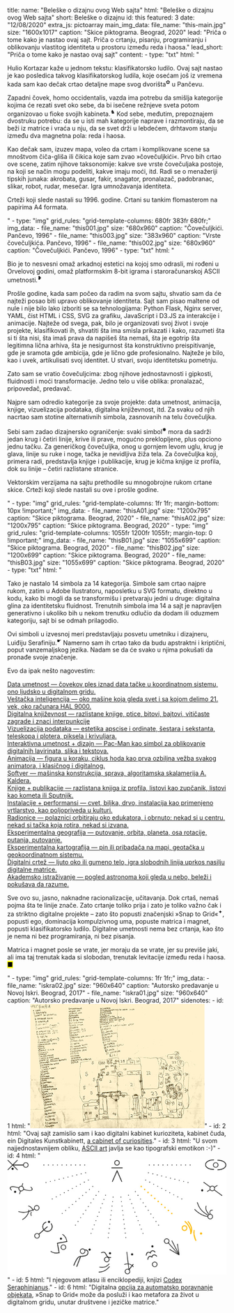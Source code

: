 title: 
    name: "Beleške o dizajnu ovog Web sajta"
    html: "Beleške o dizajnu ovog Web sajta"
    short: Beleške o dizajnu
id: this
featured: 3
date: "12/08/2020"
extra_js: pictoarray
main_img_data:
    file_name: "this-main.jpg"
    size: "1600x1017"
    caption: "Skice piktograma. Beograd, 2020"
lead: "Priča o tome kako je nastao ovaj sajt. Priča o crtanju, pisanju, programiranju i oblikovanju vlastitog identiteta u prostoru između reda i haosa."
lead_short: "Priča o tome kako je nastao ovaj sajt"
content:
    - type: "txt"
      html: "<p>Hulio Kortazar kaže u jednom tekstu: <span class='italic-style'>klasifikatorsko ludilo</span>. Ovaj sajt nastao je kao posledica takvog klasifikatorskog ludila, koje osećam još iz vremena kada sam kao dečak crtao detaljne mape svog dvorišta<sup id='s1'>✿</sup> u Pančevu.</p> 
      <p>Zapadni čovek, <span class='italic-style'>homo occidentalis</span>, vazda ima potrebu da smišlja kategorije kojima će rezati svet oko sebe, da bi isečene režnjeve sveta potom organizovao u fioke svojih kabineta.<sup id='s2'>♞</sup> Kod sebe, međutim, prepoznajem dvostruku potrebu: da se u isti mah kategorije naprave i razmontiraju, da se beži iz matrice i vraća u nju, da se svet drži u lebdećem, drhtavom stanju između dva magnetna pola: reda i haosa.</p> 
      <p>Kao dečak sam, izuzev mapa, voleo da crtam i komplikovane scene sa mnoštvom čiča-gliša ili čikica koje sam zvao »čovečuljkići«. Prvo bih crtao ove scene, zatim njihove taksonomije: kakve sve vrste čovečuljaka postoje, na koji se način mogu podeliti, kakve imaju moći, itd. Radi se o menažeriji tipskih junaka: akrobata, gusar, fakir, snagator, pronalazač, padobranac, slikar, robot, rudar, mesečar. Igra umnožavanja identiteta.</p>
      <p>Crteži koji slede nastali su 1996. godine. Crtani su tankim flomasterom na papirima A4 formata.</p>"
    - type: "img"
      grid_rules: "grid-template-columns: 680fr 383fr 680fr;"
      img_data:
        - file_name: "this001.jpg"
          size: "680x960"
          caption: "Čovečuljkići. Pančevo, 1996"
        - file_name: "this003.jpg"
          size: "383x960"
          caption: "Vrste čovečuljkića. Pančevo, 1996"
        - file_name: "this002.jpg"
          size: "680x960"
          caption: "Čovečuljkići. Pančevo, 1996"
    - type: "txt"
      html: "<p>Bio je to nesvesni omaž arkadnoj estetici na kojoj smo odrasli, mi rođeni u Orvelovoj godini, omaž platformskim 8-bit igrama i staroračunarskoj ASCII umetnosti.<sup id='s3'>❥</sup></p>
      <p>Prošle godine, kada sam počeo da radim na svom sajtu, shvatio sam da će najteži posao biti upravo <span class='italic-style'>oblikovanje identiteta</span>. Sajt sam pisao maltene od nule i nije bilo lako izboriti se sa tehnologijama: Python Flask, Nginx server, YAML, čist HTML i CSS, SVG za grafiku, JavaScript i D3.JS za interakcije i animacije. Najteže od svega, pak, bilo je organizovati svoj život i svoje projekte, klasifikovati ih, shvatiti šta ima smisla prikazati i kako, razumeti šta si ti šta nisi, šta imaš prava da napišeš šta nemaš, šta je egotrip šta legitimna lična arhiva, šta je nesigurnost šta konstruktivno preispitivanje, gde je sramota gde ambicija, gde je lično gde profesionalno. Najteže je bilo, kao i uvek, artikulisati svoj identitet. U stvari, svoju identitetsku pometnju.</p>
      <p>Zato sam se vratio čovečuljcima: zbog njihove jednostavnosti i gipkosti, fluidnosti i moći transformacije. Jedno telo u više oblika: pronalazač, pripovedač, predavač.</p>
      <p>Najpre sam odredio kategorije za svoje projekte: data umetnost, animacija, knjige, vizuelizacija podataka, digitalna književnost, itd. Za svaku od njih nacrtao sam stotine alternativnih simbola, zasnovanih na telu čovečuljka.</p>
      <p>Sebi sam zadao dizajnersko ograničenje: svaki simbol<sup id='s4'>✹</sup> mora da sadrži jedan krug i četiri linije, krive ili prave, mogućno preklopljene, plus opciono jednu tačku. Za generičkog čovečuljka, onog u gornjem levom uglu, krug je glava, linije su ruke i noge, tačka je nevidljiva žiža tela. Za čovečuljka koji, primera radi, predstavlja knjige i publikacije, krug je kičma knjige iz profila, dok su linije – četiri razlistane stranice.</p>
      <p>Vektorskim verzijama na sajtu prethodile su mnogobrojne rukom crtane skice. Crteži koji slede nastali su ove i prošle godine.</p>"
    - type: "img"
      grid_rules: "grid-template-columns: 1fr 1fr;
      margin-bottom: 10px !important;"
      img_data:
        - file_name: "thisA01.jpg"
          size: "1200x795"
          caption: "Skice piktograma. Beograd, 2020"
        - file_name: "thisA02.jpg"
          size: "1200x795"
          caption: "Skice piktograma. Beograd, 2020"
    - type: "img"
      grid_rules: "grid-template-columns: 1055fr 1200fr 1055fr;
      margin-top: 0 !important;"
      img_data:
        - file_name: "thisB01.jpg"
          size: "1055x699"
          caption: "Skice piktograma. Beograd, 2020"
        - file_name: "thisB02.jpg"
          size: "1200x699"
          caption: "Skice piktograma. Beograd, 2020"
        - file_name: "thisB03.jpg"
          size: "1055x699"
          caption: "Skice piktograma. Beograd, 2020"
    - type: "txt"
      html: "<p>Tako je nastalo 14 simbola za 14 kategorija. Simbole sam crtao najpre rukom, zatim u Adobe Ilustratoru, naposletku u SVG formatu, direktno u kodu, kako bi mogli da se transformišu i pretvaraju jedni u druge: digitalna glina za identitetsku fluidnost. Trenutnih simbola ima 14 a sajt je napravljen generativno i ukoliko bih u nekom trenutku odlučio da dodam ili oduzmem kategoriju, sajt bi se odmah prilagodio.</p>
      <p>Ovi simboli u izvesnoj meri predstavljaju posvetu umetniku i dizajneru, Luiđiju Serafiniju.<sup id='s5'>☛</sup> Namerno sam ih crtao tako da budu apstraktni i kriptični, poput vanzemaljskog jezika. Nadam se da će svako u njima pokušati da pronađe svoje značenje.</p>
      <p>Evo da ipak nešto nagovestim:</p>
      <div class='all-pictocont'> 
      <a href='/rad/projekti/category/data-art'>
        <div class='pictocont'>
            <div id='data-art-symbol' class='pictoimage symbol'></div>
            <div class='pictotext'><span>Data umetnost</span> — čovekov ples iznad data tačke u koordinatnom sistemu, ono ljudsko u digitalnom gridu.</div>
        </div>
      </a>
      <a href='/rad/projekti/category/ai'>
        <div class='pictocont'>
            <div id='ai-symbol' class='pictoimage symbol'></div>
            <div class='pictotext'><span>Veštačka inteligencija</span> — oko mašine koja gleda svet i sa kojom delimo 21. vek, oko računara HAL 9000.</div>
        </div>
      </a>
      <a href='/rad/projekti/category/digital-literature'>
        <div class='pictocont'>
            <div id='digital-literature-symbol' class='pictoimage symbol'></div>
            <div class='pictotext'><span>Digitalna književnost</span> — razlistane knjige, ptice, bitovi, bajtovi, vitičaste zagrade i znaci interpunkcije </div>
        </div>
      </a>
      <a href='/rad/projekti/category/dataviz'>
        <div class='pictocont'>
            <div id='dataviz-symbol' class='pictoimage symbol'></div>
            <div class='pictotext'><span>Vizuelizacija podataka</span> — estetika apscise i ordinate, šestara i sekstanta, teleskopa i plotera, piksela i krivuljara.</div></div></a>
      <a href='/rad/projekti/category/interactive'>
        <div class='pictocont'>
            <div id='interactive-symbol' class='pictoimage symbol'></div>
            <div class='pictotext'><span>Interaktivna umetnost + dizajn</span> — Pac-Man kao simbol za oblikovanje digitalnih lavirinata, slika i tekstova.</div></div></a>
      <a href='/rad/projekti/category/animation'>
        <div class='pictocont'>
            <div id='animation-symbol' class='pictoimage symbol'></div>
            <div class='pictotext'><span>Animacija</span> — figura u koraku, ciklus hoda kao prva ozbiljna vežba svakog animatora, i klasičnog i digitalnog.</div></div></a>
      <a href='/rad/projekti/category/software'>
        <div class='pictocont'>
            <div id='software-symbol' class='pictoimage symbol'></div>
            <div class='pictotext'><span>Softver</span> — mašinska konstrukcija, sprava, algoritamska skalamerija A. Kaldera.</div></div></a>
      <a href='/rad/projekti/category/book'><div class='pictocont'>
        <div id='book-symbol' class='pictoimage symbol'></div>
        <div class='pictotext'><span>Knjige + publikacije</span> — razlistana knjiga iz profila, listovi kao zupčanik, listovi kao kometa ili Sputnjik.</div></div></a>
      <a href='/rad/projekti/category/installation'>
        <div class='pictocont'>
            <div id='installation-symbol' class='pictoimage symbol'></div>
            <div class='pictotext'><span>Instalacije + performansi</span> — cvet, biljka, drvo, instalacija kao primenjeno vrtlarstvo, kao poljopriveda u kulturi.</div></div></a>
      <a href='/rad/projekti/category/workshop'>
        <div class='pictocont'>
            <div id='workshop-symbol' class='pictoimage symbol'></div>
            <div class='pictotext'><span>Radionice</span> — polaznici orbitiraju oko edukatora, i obrnuto: nekad si u centru, nekad si tačka koja rotira, nekad si izvana.</div></div></a>
      <a href='/rad/projekti/category/geography'>
        <div class='pictocont'>
            <div id='geography-symbol' class='pictoimage symbol'></div>
            <div class='pictotext'><span>Eksperimentalna geografija</span> — putovanje, orbita, planeta, osa rotacije, putanja, putovanje.</div></div></a>
      <a href='/rad/projekti/category/cartography'>
        <div class='pictocont'>
            <div id='cartography-symbol' class='pictoimage symbol'></div>
            <div class='pictotext'><span>Eksperimentalna kartografija</span> — pin ili pribadača na mapi, geotačka u geokoordinatnom sistemu.</div></div></a>
      <a href='/rad/projekti/category/drawing'>
        <div class='pictocont'>
            <div id='drawing-symbol' class='pictoimage symbol'></div>
            <div class='pictotext'><span>Digitalni crtež</span> — ljuto oko ili gumeno telo, igra slobodnih linija uprkos nasilju digitalne matrice.</div></div></a>
      <a href='/rad/projekti/category/research'>
        <div class='pictocont'>
            <div id='research-symbol' class='pictoimage symbol'></div>
            <div class='pictotext'><span>Akademsko istraživanje</span> — pogled astronoma koji gleda u nebo, beleži i pokušava da razume.</div></div></a>
      </div>
      <p>Sve ovo su, jasno, naknadne racionalizacije, učitavanja. Dok crtaš, nemaš pojma šta te linije znače. Zato crtanje toliko prija i zato je toliko važno čak i za striktno digitalne projekte – zato što popusti značenjski »Snap to Grid«<sup id='s6'>✦</sup>, popusti ego, dominacija kompulzivnog uma, popuste matrica i magnet, popusti <span class='italic-style'>klasifikatorsko ludilo</span>. Digitalne umetnosti nema bez crtanja, kao što je nema ni bez programiranja, ni bez pisanja.</p>
      <p>Matrica i magnet posle se vrate, jer moraju da se vrate, jer su previše jaki, ali ima taj trenutak kada si slobodan, trenutak levitacije između reda i haosa. <mark>&#9632;</mark></p>"
    - type: "img"
      grid_rules: "grid-template-columns: 1fr 1fr;"
      img_data:
        - file_name: "iskra02.jpg"
          size: "960x640"
          caption: "Autorsko predavanje u Novoj Iskri. Beograd, 2017"
        - file_name: "iskra01.jpg"
          size: "960x640"
          caption: "Autorsko predavanje u Novoj Iskri. Beograd, 2017"
sidenotes:
    - id: 1
      html: "<a href='/rad/projekti/early-data-art' target='_blank'><img src='/static/media/notes/this/img/map.jpg'></a>"
    - id: 2
      html: "Ovaj sajt zamislio sam i kao digitalni kabinet kurioziteta, kabinet čuda, <span class='italic-style'>ein Digitales Kunstkabinett</span>, <span class='italic-style'><a href='https://en.wikipedia.org/wiki/Cabinet_of_curiosities' target='_blank'>a cabinet of curiosities</a></span>."
    - id: 3
      html: "U svom najjednostavnijem obliku, <a href='https://en.wikipedia.org/wiki/ASCII_art' target='_blank'>ASCII art</a> javlja se kao tipografski emotikon :-)"
    - id: 4
      html: "<a href='/rad/' target='_blank'><img src='/static/media/notes/this/img/flowerchart.jpg'></a>"
    - id: 5
      html: "I njegovom atlasu ili enciklopediji, knjizi <span class='italic-style'><a href='http://www.openculture.com/2017/09/an-introduction-to-the-codex-seraphinianus-the-strangest-book-ever-published.html' target='_blank'>Codex Seraphinianus</a></span>."
    - id: 6
      html: "Digitalna <a href='https://docs.gimp.org/2.10/nl/gimp-view-snap-to-grid.html' target='_blank'>opcija za automatsko poravnanje objekata</a>, »Snap to Grid« može da posluži i kao metafora za život u digitalnom gridu, unutar društvene i jezičke matrice."